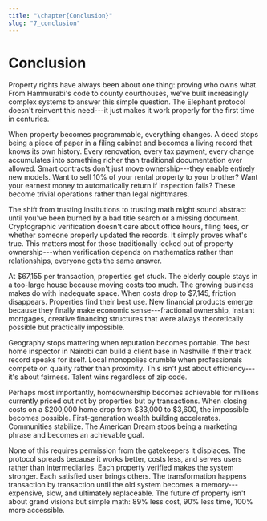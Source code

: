 ```yaml
---
title: "\chapter{Conclusion}"
slug: "7_conclusion"
---
```


# Conclusion

Property rights have always been about one thing: proving who owns what. From Hammurabi's code to county courthouses, we've built increasingly complex systems to answer this simple question. The Elephant protocol doesn't reinvent this need---it just makes it work properly for the first time in centuries.

When property becomes programmable, everything changes. A deed stops being a piece of paper in a filing cabinet and becomes a living record that knows its own history. Every renovation, every tax payment, every change accumulates into something richer than traditional documentation ever allowed. Smart contracts don't just move ownership---they enable entirely new models. Want to sell 10% of your rental property to your brother? Want your earnest money to automatically return if inspection fails? These become trivial operations rather than legal nightmares.

The shift from trusting institutions to trusting math might sound abstract until you've been burned by a bad title search or a missing document. Cryptographic verification doesn't care about office hours, filing fees, or whether someone properly updated the records. It simply proves what's true. This matters most for those traditionally locked out of property ownership---when verification depends on mathematics rather than relationships, everyone gets the same answer.

At \$67,155 per transaction, properties get stuck. The elderly couple stays in a too-large house because moving costs too much. The growing business makes do with inadequate space. When costs drop to \$7,145, friction disappears. Properties find their best use. New financial products emerge because they finally make economic sense---fractional ownership, instant mortgages, creative financing structures that were always theoretically possible but practically impossible.

Geography stops mattering when reputation becomes portable. The best home inspector in Nairobi can build a client base in Nashville if their track record speaks for itself. Local monopolies crumble when professionals compete on quality rather than proximity. This isn't just about efficiency---it's about fairness. Talent wins regardless of zip code.

Perhaps most importantly, homeownership becomes achievable for millions currently priced out not by properties but by transactions. When closing costs on a \$200,000 home drop from \$33,000 to \$3,600, the impossible becomes possible. First-generation wealth building accelerates. Communities stabilize. The American Dream stops being a marketing phrase and becomes an achievable goal.

None of this requires permission from the gatekeepers it displaces. The protocol spreads because it works better, costs less, and serves users rather than intermediaries. Each property verified makes the system stronger. Each satisfied user brings others. The transformation happens transaction by transaction until the old system becomes a memory---expensive, slow, and ultimately replaceable. The future of property isn't about grand visions but simple math: 89% less cost, 90% less time, 100% more accessible.
